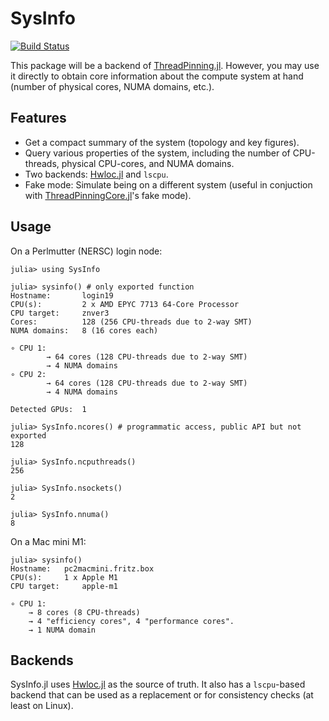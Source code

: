 # SysInfo

[![Build Status](https://github.com/carstenbauer/SysInfo.jl/actions/workflows/CI.yml/badge.svg?branch=main)](https://github.com/carstenbauer/SysInfo.jl/actions/workflows/CI.yml?query=branch%3Amain)

This package will be a backend of [ThreadPinning.jl](https://github.com/carstenbauer/ThreadPinning.jl). However, you may use it directly to obtain core information about the compute system at hand (number of physical cores, NUMA domains, etc.).

## Features

* Get a compact summary of the system (topology and key figures).
* Query various properties of the system, including the number of CPU-threads, physical CPU-cores, and NUMA domains.
* Two backends: [Hwloc.jl](https://github.com/JuliaParallel/Hwloc.jl) and `lscpu`.
* Fake mode: Simulate being on a different system (useful in conjuction with [ThreadPinningCore.jl](https://github.com/carstenbauer/ThreadPinningCore.jl)'s fake mode).

## Usage

On a Perlmutter (NERSC) login node:

```julia-repl
julia> using SysInfo

julia> sysinfo() # only exported function
Hostname:       login19
CPU(s):         2 x AMD EPYC 7713 64-Core Processor
CPU target:     znver3
Cores:          128 (256 CPU-threads due to 2-way SMT)
NUMA domains:   8 (16 cores each)

∘ CPU 1: 
        → 64 cores (128 CPU-threads due to 2-way SMT)
        → 4 NUMA domains
∘ CPU 2: 
        → 64 cores (128 CPU-threads due to 2-way SMT)
        → 4 NUMA domains

Detected GPUs:  1

julia> SysInfo.ncores() # programmatic access, public API but not exported
128

julia> SysInfo.ncputhreads()
256

julia> SysInfo.nsockets()
2

julia> SysInfo.nnuma()
8
```

On a Mac mini M1:

```julia-repl
julia> sysinfo()
Hostname: 	pc2macmini.fritz.box
CPU(s): 	1 x Apple M1
CPU target:     apple-m1

∘ CPU 1:
	→ 8 cores (8 CPU-threads)
	→ 4 "efficiency cores", 4 "performance cores".
	→ 1 NUMA domain
```

## Backends

SysInfo.jl uses [Hwloc.jl](https://github.com/JuliaParallel/Hwloc.jl) as the source of truth. It also has a `lscpu`-based backend that can be used as a replacement or for consistency checks (at least on Linux).
